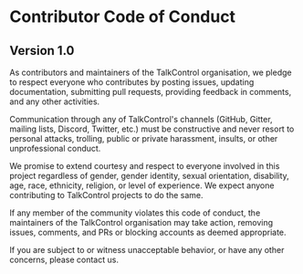 # Contributor Code of Conduct

## Version 1.0

As contributors and maintainers of the TalkControl organisation, we pledge to respect everyone who contributes by posting issues, updating documentation, submitting pull requests, providing feedback in comments, and any other activities.

Communication through any of TalkControl's channels (GitHub, Gitter, mailing lists, Discord, Twitter, etc.) must be constructive and never resort to personal attacks, trolling, public or private harassment, insults, or other unprofessional conduct.

We promise to extend courtesy and respect to everyone involved in this project regardless of gender, gender identity, sexual orientation, disability, age, race, ethnicity, religion, or level of experience. We expect anyone contributing to TalkControl projects to do the same.

If any member of the community violates this code of conduct, the maintainers of the TalkControl organisation may take action, removing issues, comments, and PRs or blocking accounts as deemed appropriate.

If you are subject to or witness unacceptable behavior, or have any other concerns, please contact us.
